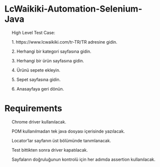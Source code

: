 # LcWaikiki-Automation-Selenium-Java
<ul>High Level Test Case:</ul> 
<ul>1. https://www.lcwaikiki.com/tr-TR/TR adresine gidin.</ul> 
<ul>2. Herhangi bir kategori sayfasına gidin.</ul> 
<ul>3. Herhangi bir ürün sayfasına gidin.</ul> 
<ul>4. Ürünü sepete ekleyin.</ul> 
<ul>5. Sepet sayfasına gidin.</ul> 
<ul>6. Anasayfaya geri dönün.</ul> 


# Requirements
<ul>Chrome driver kullanılacak.</ul> 
<ul>POM kullanılmadan tek java dosyası içerisinde yazılacak.</ul> 
<ul>Locator’lar sayfanın üst bölümünde tanımlanacak.</ul> 
<ul>Test bittikten sonra driver kapatılacak.</ul> 
<ul>Sayfaların doğruluğunun kontrolü için her adımda assertion kullanılacak.</ul> 






